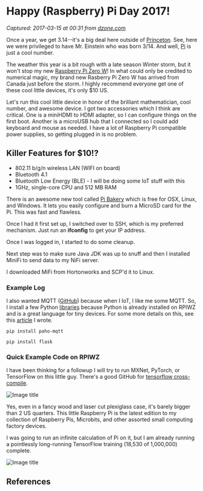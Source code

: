# Happy (Raspberry) Pi Day 2017!

_Captured: 2017-03-15 at 00:31 from [dzone.com](https://dzone.com/articles/happy-pi-day-2017?oid=twitter&utm_content=buffer39376&utm_medium=social&utm_source=twitter.com&utm_campaign=buffer)_

Once a year, we get 3.14--it's a big deal here outside of [Princeton](http://www.pidayprinceton.com/about). See, here we were privileged to have Mr. Einstein who was born 3/14. And well, [Pi](http://www.piday.org/million/) is just a cool number.

The weather this year is a bit rough with a late season Winter storm, but it won't stop my new [Raspberry Pi Zero W](https://www.raspberrypi.org/products/pi-zero-w/)! In what could only be credited to numerical magic, my brand new Rasberry Pi Zero W has arrived from Canada just before the storm. I highly recommend everyone get one of these cool little devices, it's only $10 US.

Let's run this cool little device in honor of the brilliant mathematician, cool number, and awesome device. I got two accessories which I think are critical. One is a miniHDMI to HDMI adapter, so I can configure things on the first boot. Another is a microUSB hub that I connected so I could add keyboard and mouse as needed. I have a lot of Raspberry Pi compatible power supplies, so getting plugged in is no problem.

## **Killer Features for $10!?**

  * 802.11 b/g/n wireless LAN (WIFI on board)
  * Bluetooth 4.1
  * Bluetooth Low Energy (BLE) - I will be doing some IoT stuff with this
  * 1GHz, single-core CPU and 512 MB RAM

There is an awesome new tool called [Pi Bakery](http://www.pibakery.org/) which is free for OSX, Linux, and Windows. It lets you easily configure and burn a MicroSD card for the Pi. This was fast and flawless.

Once I had it first set up, I switched over to SSH, which is my preferred mechanism. Just run an **ifconfig** to get your IP address.

Once I was logged in, I started to do some cleanup.

Next step was to make sure Java JDK was up to snuff and then I installed MiniFi to send data to my NiFi server.

I downloaded MiFi from Hortonworks and SCP'd it to Linux.

### **Example Log**

I also wanted MQTT ([GitHub](https://github.com/tspannhw/rpi-sensehat-mqtt-nifi)) because when I IoT, I like me some MQTT. So, I install a few Python [libraries](https://community.hortonworks.com/repos/79539/rpi-sense-hat-sensors-and-mqtt-utilities-for-iot-a.html) because Python is already installed on RPIWZ and is a great language for tiny devices. For some more details on this, see this [article](https://community.hortonworks.com/content/kbentry/55839/reading-sensor-data-from-remote-sensors-on-raspber.html) I wrote.

`pip install paho-mqtt`

`pip install flask`

### **Quick Example Code on RPIWZ**

I have been thinking for a followup I will try to run MXNet, PyTorch, or TensorFlow on this little guy. There's a good GitHub for [tensorflow cross-compile](https://github.com/snipsco/tensorflow-build).

![Image title](https://dzone.com/storage/temp/4640270-img-5904.jpg)

Yes, even in a fancy wood and laser cut plexiglass case, it's barely bigger than 2 US quarters. This little Raspberry Pi is the latest edition to my collection of Raspberry Pis, Microbits, and other assorted small computing factory devices.

I was going to run an infinite calculation of Pi on it, but I am already running a pointlessly long-running TensorFlow training (18,530 of 1,000,000) complete.

![Image title](https://dzone.com/storage/temp/4640452-img-5903.jpg)

## **References**
